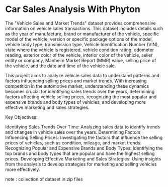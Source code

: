 # Car Sales Analysis With Phyton

The "Vehicle Sales and Market Trends" dataset provides comprehensive information on vehicle sales transactions. This dataset includes details such as the year of manufacture, brand or manufacturer of the vehicle, specific model of the vehicle, version or specific package options of the model, vehicle body type, transmission type, Vehicle Identification Number (VIN), state where the vehicle is registered, vehicle condition rating, odometer reading, exterior color of the vehicle, interior color of the vehicle, seller entity or company, Manheim Market Report (MMR) value, selling price of the vehicle, and the date and time of the vehicle sale.

This project aims to analyze vehicle sales data to understand patterns and factors influencing selling prices and market trends. With increasing competition in the automotive market, understanding these dynamics becomes crucial for identifying sales trends over the years, determining factors affecting vehicle selling prices, recognizing the most popular and expensive brands and body types of vehicles, and developing more effective marketing and sales strategies.

Key Objectives:

Identifying Sales Trends Over Time: Analyzing sales data to identify trends and changes in vehicle sales over the years.
Determining Factors Influencing Selling Prices: Investigating the factors that influence the selling prices of vehicles, such as condition, mileage, and market trends.
Recognizing Popular and Expensive Brands and Body Types: Identifying the top brands and body types that are popular and have the highest selling prices.
Developing Effective Marketing and Sales Strategies: Using insights from the analysis to develop strategies for marketing and selling vehicles more effectively.

note : collection of dataset in zip files
